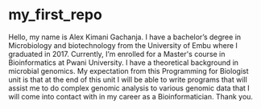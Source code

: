 # my_first_repo
Hello, my name is Alex Kimani Gachanja. 
I have a bachelor’s degree in Microbiology and biotechnology from the University of Embu where I graduated in 2017. 
Currently, I’m enrolled for a Master's course in Bioinformatics at Pwani University. 
I have a theoretical background in microbial genomics. 
My expectation from this Programming for Biologist unit is that at the end of this unit I will be able to write programs that will assist me to do complex genomic analysis to various genomic data that I will come into contact with in my career as a Bioinformatician. 
Thank you.
	
	
	


